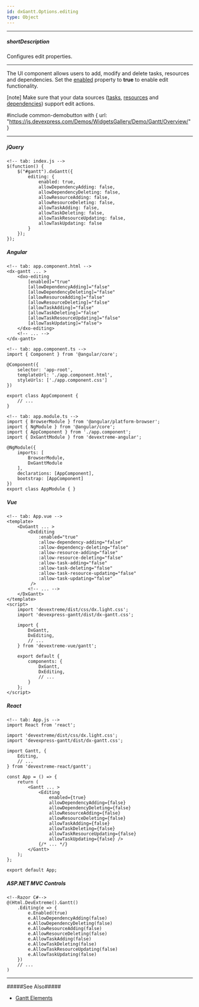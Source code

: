 ```yaml
---
id: dxGantt.Options.editing
type: Object
---
```

---
##### shortDescription
Configures edit properties.

---

The UI component allows users to add, modify and delete tasks, resources and dependencies. Set the [enabled](/api-reference/10%20UI%20Components/dxGantt/1%20Configuration/editing/enabled.md '{basewidgetpath}/Configuration/editing/#enabled') property to **true** to enable edit functionality. 

[note] Make sure that your data sources ([tasks](/api-reference/10%20UI%20Components/dxGantt/1%20Configuration/tasks '{basewidgetpath}/Configuration/#tasks'), [resources](/api-reference/10%20UI%20Components/dxGantt/1%20Configuration/resources '{basewidgetpath}/Configuration/#resources') and [dependencies](/api-reference/10%20UI%20Components/dxGantt/1%20Configuration/dependencies '{basewidgetpath}/Configuration/#dependencies')) support edit actions.

#include common-demobutton with {
    url: "https://js.devexpress.com/Demos/WidgetsGallery/Demo/Gantt/Overview/"
}

---

##### jQuery

    <!-- tab: index.js -->
    $(function() {
        $("#gantt").dxGantt({
            editing: {
                enabled: true,
                allowDependencyAdding: false, 
                allowDependencyDeleting: false, 
                allowResourceAdding: false, 
                allowResourceDeleting: false, 
                allowTaskAdding: false, 
                allowTaskDeleting: false, 
                allowTaskResourceUpdating: false, 
                allowTaskUpdating: false
            }
        });
    }); 

##### Angular

    <!-- tab: app.component.html -->
    <dx-gantt ... >
        <dxo-editing
            [enabled]="true" 
            [allowDependencyAdding]="false" 
            [allowDependencyDeleting]="false" 
            [allowResourceAdding]="false"
            [allowResourceDeleting]="false"
            [allowTaskAdding]="false"
            [allowTaskDeleting]="false"
            [allowTaskResourceUpdating]="false"
            [allowTaskUpdating]="false">
        </dxo-editing>
        <!-- ... -->
    </dx-gantt>

    <!-- tab: app.component.ts -->
    import { Component } from '@angular/core';

    @Component({
        selector: 'app-root',
        templateUrl: './app.component.html',
        styleUrls: ['./app.component.css']
    })

    export class AppComponent {
        // ...      
    }    

    <!-- tab: app.module.ts -->
    import { BrowserModule } from '@angular/platform-browser';
    import { NgModule } from '@angular/core';
    import { AppComponent } from './app.component';
    import { DxGanttModule } from 'devextreme-angular';

    @NgModule({
        imports: [
            BrowserModule,
            DxGanttModule
        ],        
        declarations: [AppComponent],
        bootstrap: [AppComponent]
    })
    export class AppModule { }

##### Vue

    <!-- tab: App.vue -->
    <template>
        <DxGantt ... >
            <DxEditing
                :enabled="true"
                :allow-dependency-adding="false" 
                :allow-dependency-deleting="false" 
                :allow-resource-adding="false"
                :allow-resource-deleting="false"
                :allow-task-adding="false"
                :allow-task-deleting="false"
                :allow-task-resource-updating="false"
                :allow-task-updating="false"
             />
            <!-- ... -->
        </DxGantt>
    </template>
    <script>
        import 'devextreme/dist/css/dx.light.css';
        import 'devexpress-gantt/dist/dx-gantt.css'; 

        import { 
            DxGantt, 
            DxEditing, 
            // ... 
        } from 'devextreme-vue/gantt';
        
        export default {
            components: { 
                DxGantt, 
                DxEditing, 
                // ... 
            }
        };
    </script>
	
##### React

    <!-- tab: App.js -->
    import React from 'react';

    import 'devextreme/dist/css/dx.light.css';
    import 'devexpress-gantt/dist/dx-gantt.css'; 

    import Gantt, { 
        Editing, 
        // ... 
    } from 'devextreme-react/gantt';

    const App = () => {
        return (
            <Gantt ... >
                <Editing 
                    enabled={true}
                    allowDependencyAdding={false}
                    allowDependencyDeleting={false}
                    allowResourceAdding={false}
                    allowResourceDeleting={false}
                    allowTaskAdding={false}
                    allowTaskDeleting={false}
                    allowTaskResourceUpdating={false}
                    allowTaskUpdating={false} />
                {/* ... */}
            </Gantt>
        );
    };

    export default App;

##### ASP.NET MVC Controls

    <!--Razor C#-->
    @(Html.DevExtreme().Gantt()
        .Editing(e => {
            e.Enabled(true)
            e.AllowDependencyAdding(false)
            e.AllowDependencyDeleting(false)
            e.AllowResourceAdding(false)
            e.AllowResourceDeleting(false)
            e.AllowTaskAdding(false)
            e.AllowTaskDeleting(false)
            e.AllowTaskResourceUpdating(false)
            e.AllowTaskUpdating(false)
        })
        // ...
    )

---

#####See Also#####
- [Gantt Elements](/concepts/05%20UI%20Components/Gantt/10%20Gantt%20Elements/00%20Gantt%20Elements.md '/Documentation/Guide/UI_Components/Gantt/Gantt_Elements/')